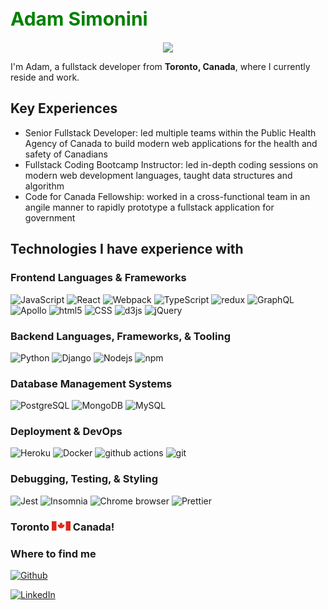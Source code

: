<style>
    h1 {
        color: green;
        font-weight:700;
        font-size: 30px;
    }
</style>

<p style="text-align: center; width: 100%; color: red">
    <h1>Adam Simonini</h1>
</p>

<p align="center">
  <!-- Typing SVG by DenverCoder1 - https://github.com/DenverCoder1/readme-typing-svg -->
    <img src="https://readme-typing-svg.demolab.com/?lines=Fullstack%20Web%20Developer;Strong%20Team%20Leader;Experienced%20UX%20Researcher;6%2B%20Years%20of%20Coding%20Experience;Perpetual%20Learner&font=Fira%20Code&center=true&width=440&height=45&color=f75c7e&vCenter=true&pause=1000&size=22"/>
</p>

I'm Adam, a fullstack developer from <b>Toronto, Canada</b>, where I currently reside and work.

**<h2>Key Experiences</h2>**

<ul>
    <li>Senior Fullstack Developer: led multiple teams within the Public Health Agency of Canada to build modern web applications for the health and safety of Canadians</li>
    <li>Fullstack Coding Bootcamp Instructor: led in-depth coding sessions on modern web development languages, taught data structures and algorithm</li>
    <li>Code for Canada Fellowship: worked in a cross-functional team in an angile manner to rapidly prototype a fullstack application for government </li>
</ul>

**<h2>Technologies I have experience with</h2>**

<p>
    <h3>Frontend Languages & Frameworks</h3>
    <img alt="JavaScript" src="https://img.shields.io/badge/JavaScript-F7DF1E?style=flat-square&logo=javascript&logoColor=white" />
    <img alt="React" src="https://img.shields.io/badge/-React-45b8d8?style=flat-square&logo=react&logoColor=white" />
    <img alt="Webpack" src="https://img.shields.io/badge/-Webpack-8DD6F9?style=flat-square&logo=webpack&logoColor=white" /> 
    <img alt="TypeScript" src="https://img.shields.io/badge/-TypeScript-007ACC?style=flat-square&logo=typescript&logoColor=white" />
    <img alt="redux" src="https://img.shields.io/badge/-Redux-764ABC?style=flat-square&logo=redux&logoColor=white" />
    <img alt="GraphQL" src="https://img.shields.io/badge/-GraphQL-E10098?style=flat-square&logo=graphql&logoColor=white" />
    <img alt="Apollo" src="https://img.shields.io/badge/-Apollo%20GraphQL-311C87?style=flat-square&logo=apollo-graphql&logoColor=white" />
    <img alt="html5" src="https://img.shields.io/badge/-HTML5-E34F26?style=flat-square&logo=html5&logoColor=white" />
    <img alt="CSS" src="https://img.shields.io/badge/CSS-239120?style=flat-square&logo=css3&logoColor=white" />
    <img alt="d3js" src="https://img.shields.io/badge/-D3.js-F9A03C?style=flat-square&logo=d3.js&logoColor=white" />
    <img alt="jQuery" src="https://img.shields.io/badge/jQuery-0769AD?style=flat-square&logo=jquery&logoColor=white" />
</p>

<p>
    <h3>Backend Languages, Frameworks, & Tooling</h3>
    <img alt="Python" src="https://img.shields.io/badge/Python-3776AB?style=flat-square&logo=python&logoColor=white" />
    <img alt="Django" src="https://img.shields.io/badge/Django-092E20?style=flat-square&logo=django&logoColor=white" />
    <img alt="Nodejs" src="https://img.shields.io/badge/-Nodejs-43853d?style=flat-square&logo=Node.js&logoColor=white" />
    <img alt="npm" src="https://img.shields.io/badge/-NPM-CB3837?style=flat-square&logo=npm&logoColor=white" />

</p>

<p>
    <h3>Database Management Systems</h3>
    <img alt="PostgreSQL" src="https://img.shields.io/badge/PostgreSQL-316192?style=flat-square&logo=postgresql&logoColor=white" />
    <img alt="MongoDB" src="https://img.shields.io/badge/-MongoDB-13aa52?style=flat-square&logo=mongodb&logoColor=white" />
    <img alt="MySQL" src="https://img.shields.io/badge/MySQL-00000F?style=flat-square&logo=mysql&logoColor=white" />
</p>

<p>
    <h3>Deployment & DevOps</h3>
    <img alt="Heroku" src="https://img.shields.io/badge/-Heroku-430098?style=flat-square&logo=heroku&logoColor=white" />
    <img alt="Docker" src="https://img.shields.io/badge/-Docker-46a2f1?style=flat-square&logo=docker&logoColor=white" />
    <img alt="github actions" src="https://img.shields.io/badge/-Github_Actions-2088FF?style=flat-square&logo=github-actions&logoColor=white" />
    <img alt="git" src="https://img.shields.io/badge/-Git-F05032?style=flat-square&logo=git&logoColor=white" />
</p>

<p>
    <h3>Debugging, Testing, & Styling</h3>
    <img alt="Jest" src="https://img.shields.io/badge/Jest-323330?style=flat-square&logo=Jest&logoColor=white" />
    <img alt="Insomnia" src="https://img.shields.io/badge/-Insomnia-5849BE?style=flat-square&logo=insomnia&logoColor=white" />
    <img alt="Chrome browser" src="https://img.shields.io/badge/Google_Chrome-4285F4?style=flat-square&logo=Google-chrome&logoColor=white" />
    <img alt="Prettier" src="https://img.shields.io/badge/-Prettier-F7B93E?style=flat-square&logo=prettier&logoColor=white" />
</p>

<!-- <h3>Open source projects</h3>
<table>
  <thead align="center">
    <tr border: none;>
      <td><b>🎁 Projects</b></td>
      <td><b>⭐ Stars</b></td>
      <td><b>📚 Forks</b></td>
      <td><b>🛎 Issues</b></td>
      <td><b>📬 Pull requests</b></td>
    </tr>
  </thead>
  <tbody>
    <tr>
      <td><a href="https://github.com/adamsimonini/react-simple-pull-to-refresh"><b>React PullToRefresh component</b></a></td>
      <td><img alt="Stars" src="https://img.shields.io/github/stars/adamsimonini/react-simple-pull-to-refresh?style=flat-square&labelColor=343b41"/></td>
      <td><img alt="Forks" src="https://img.shields.io/github/forks/adamsimonini/react-simple-pull-to-refresh?style=flat-square&labelColor=343b41"/></td>
      <td><img alt="Issues" src="https://img.shields.io/github/issues/adamsimonini/react-simple-pull-to-refresh?style=flat-square&labelColor=343b41"/></td>
      <td><img alt="Pull Requests" src="https://img.shields.io/github/issues-pr/adamsimonini/react-simple-pull-to-refresh?style=flat-square&labelColor=343b41"/></td>
    </tr>
  </tbody>
</table> -->

<h3>Toronto 
<svg xmlns:dc="http://purl.org/dc/elements/1.1/" xmlns:cc="http://creativecommons.org/ns#" xmlns:rdf="http://www.w3.org/1999/02/22-rdf-syntax-ns#" xmlns:svg="http://www.w3.org/2000/svg" xmlns="http://www.w3.org/2000/svg" id="svg8" version="1.1" viewBox="0 0 9600 4800" height="15" width="30">
  <metadata id="metadata14">
    <rdf:RDF>
      <cc:Work rdf:about="">
        <dc:format>image/svg+xml</dc:format>
        <dc:type rdf:resource="http://purl.org/dc/dcmitype/StillImage"/>
      </cc:Work>
    </rdf:RDF>
  </metadata>
  <defs id="defs12"/>
  <title id="title2">Flag of Canada (Pantone colours)</title>
  <path style="fill:#da291c" id="path4" d="m 0,0 h 2400 l 99,99 H 7101 L 7200,0 H 9600 V 4800 H 7200 l -99,-99 H 2499 l -99,99 H 0 Z"/>
  <path style="fill:#ffffff" id="path6" d="M 2400,0 H 7200 V 4800 H 2400 Z m 2490,4430 -45,-863 a 95,95 0 0 1 111,-98 l 859,151 -116,-320 a 65,65 0 0 1 20,-73 l 941,-762 -212,-99 a 65,65 0 0 1 -34,-79 l 186,-572 -542,115 a 65,65 0 0 1 -73,-38 l -105,-247 -423,454 a 65,65 0 0 1 -111,-57 l 204,-1052 -327,189 a 65,65 0 0 1 -91,-27 l -332,-652 -332,652 a 65,65 0 0 1 -91,27 l -327,-189 204,1052 a 65,65 0 0 1 -111,57 l -423,-454 -105,247 a 65,65 0 0 1 -73,38 l -542,-115 186,572 a 65,65 0 0 1 -34,79 l -212,99 941,762 a 65,65 0 0 1 20,73 l -116,320 859,-151 a 95,95 0 0 1 111,98 l -45,863 z"/>
</svg>
Canada!</h3>

<h3>Where to find me</h3>
<p><a href="https://github.com/adamsimonini" target="_blank"><img alt="Github" src="https://img.shields.io/badge/GitHub-%2312100E.svg?&style=for-the-badge&logo=Github&logoColor=white" /></a>

<!-- <a href="https://twitter.com/ajsim" target="_blank"><img alt="Twitter" src="https://img.shields.io/badge/twitter-%231DA1F2.svg?&style=for-the-badge&logo=twitter&logoColor=white" /></a>  -->

<a href="https://www.linkedin.com/in/adamsimonini/" target="_blank"><img alt="LinkedIn" src="https://img.shields.io/badge/linkedin-%230077B5.svg?&style=for-the-badge&logo=linkedin&logoColor=white" /></a>

<!-- <a href="https://medium.com/" target="_blank"><img alt="Medium" src="https://img.shields.io/badge/medium-%2312100E.svg?&style=for-the-badge&logo=medium&logoColor=white" /></a> -->

</p>

<!-- FLAG -->

